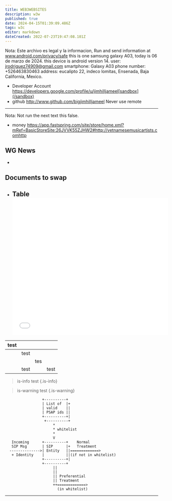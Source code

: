 ```yaml
---
title: WEB3WEBSITES
description: w3w
published: true
date: 2024-04-15T01:39:09.486Z
tags: w3c
editor: markdown
dateCreated: 2022-07-23T19:47:08.101Z
---
```


Nota: Este archivo es legal y la informacion, Run and send information at www.android.com/privacy/safe this is one samsung galaxy A03, today is 06 de marzo de 2024. this device is android version 14. 
user: jrodriguez74909@gmail.com
smartphone: Galaxy A03
phone number: +526463830463
address: eucalipto 22, indeco lomitas, Ensenada, Baja California, Mexico.
- Developer Account https://developers.google.com/profile/u/jimhilljameel[sandbox](/sandbox)
- github http://www.github.com/bigjimhilljameel
Never use remote
----
Nota: Not run the next text this false.
- money  https://app.fastspring.com/site/store/home.xml?mRef=BasicStoreSite:26JVVK55ZJHW2#http://vetnamesemusicartists.comhttp
## WG News
*
## Documents to swap


- ## Table<iframe class="embed-iframe" src="//cdn.loc.gov/loader/embed//embed-with-loader.php?uuid=958B6C7AC55F0062E0538C93F1160062&size=mediumWide&name=&type=V&image=//stream-media.loc.gov/copyright/Copyright_on_the_Internet_bg.jpg" width="512" height="450" frameborder="0" scrolling="no"></iframe>

| test |      |     |      |
| ---- | ---- | --- | ---- |
|      | test |     |      |
|      |      | tes |      |
|      | test |     | test |

> is-info test
{.is-info}

> is-warning test
{.is-warning}


```
                 +----------+
                 | List of  |+
                 | valid    ||
                 | PSAP ids ||
                 +----------+|
                  +----------+
                      *
                      * whitelist
                      *
                      V
   Incoming      +----------+    Normal
   SIP Msg       | SIP      |+   Treatment
  -------------->| Entity   ||=============>
   + Identity    |          ||(if not in whitelist)
                 +----------+|
                 +----------+
                      ||
                      ||
                      || Preferential
                      || Treatment
                      ++=============>
                        (in whitelist)

```
---




